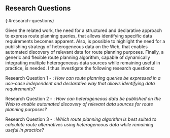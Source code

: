 ## Research Questions
{:#research-questions}

Given the related work,
the need for a structured and declarative approach
to express route planning queries,
that allows identifying specific data requirements becomes apparent.
Also, is possible to highlight the need for
a publishing strategy of heterogeneous data on the Web,
that enables automated discovery of relevant data for route planning purposes.
Finally, a generic and flexible route planning algorithm,
capable of dynamically integrating multiple heterogeneous data sources
while remaining useful in practice, is needed.
I thus investigate the following research questions:

Research Question 1 -
: _How can route planning queries be expressed in a use-case independent and declarative way that allows identifying data requirements?_

Research Question 2 -
: _How can heterogeneous data be published on the Web to enable automated discovery of relevant data sources for route planning purposes?_

Research Question 3 -
: _Which route planning algorithm is best suited to calculate route alternatives using heterogeneous data while remaining useful in practice?_